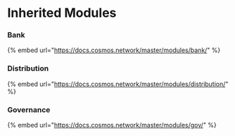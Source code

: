 # Inherited Modules

### Bank 

{% embed url="https://docs.cosmos.network/master/modules/bank/" %}

### Distribution

{% embed url="https://docs.cosmos.network/master/modules/distribution/" %}

### Governance

{% embed url="https://docs.cosmos.network/master/modules/gov/" %}



